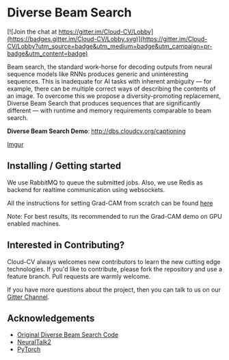 
# Diverse Beam Search

[![Join the chat at https://gitter.im/Cloud-CV/Lobby](https://badges.gitter.im/Cloud-CV/Lobby.svg)](https://gitter.im/Cloud-CV/Lobby?utm_source=badge&utm_medium=badge&utm_campaign=pr-badge&utm_content=badge)

Beam search, the standard work-horse for decoding outputs from neural sequence models like RNNs produces generic and uninteresting sequences. This is inadequate for AI tasks with inherent ambiguity — for example, there can be multiple correct ways of describing the contents of an image. To overcome this we propose a diversity-promoting replacement, Diverse Beam Search that produces sequences that are significantly different — with runtime and memory requirements comparable to beam search.

**Diverse Beam Search Demo**: http://dbs.cloudcv.org/captioning

[Imgur](http://i.imgur.com/SDsw7sP.gif)

## Installing / Getting started

We use RabbitMQ to queue the submitted jobs. Also, we use Redis as backend for realtime communication using websockets.

All the instructions for setting Grad-CAM from scratch can be found  [here](https://github.com/Cloud-CV/diverse-beam-search/blob/master/INSTALLATION.md)

Note: For best results, its recommended to run the Grad-CAM demo on GPU enabled machines.

## Interested in Contributing?

Cloud-CV always welcomes new contributors to learn the new cutting edge technologies. If you'd like to contribute, please fork the repository and use a feature branch. Pull requests are warmly welcome.

If you have more questions about the project, then you can talk to us on our [Gitter Channel](https://gitter.im/Cloud-CV/Lobby).  

## Acknowledgements

- [Original Diverse Beam Search Code](https://github.com/ashwinkalyan/dbs)
- [NeuralTalk2](https://github.com/karpathy/neuraltalk2/)
- [PyTorch](https://github.com/hughperkins/pytorch)
